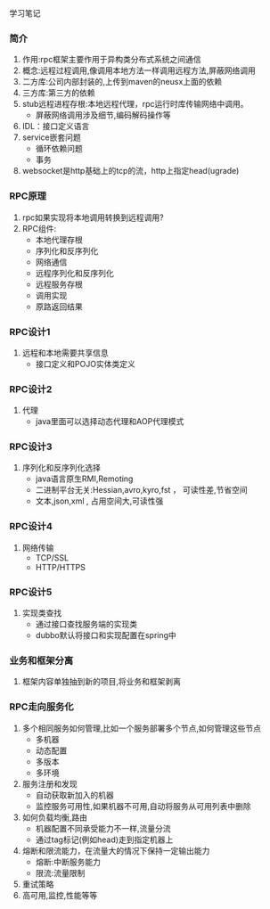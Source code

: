 学习笔记

### 简介
1. 作用:rpc框架主要作用于异构类分布式系统之间通信
2. 概念:远程过程调用,像调用本地方法一样调用远程方法,屏蔽网络调用
3. 二方库:公司内部封装的,上传到maven的neusx上面的依赖
4. 三方库:第三方的依赖
5. stub远程进程存根:本地远程代理，rpc运行时库传输网络中调用。
    - 屏蔽网络调用涉及细节,编码解码操作等
6. IDL：接口定义语言
7. service嵌套问题
    - 循环依赖问题
    - 事务
8. websocket是http基础上的tcp的流，http上指定head(ugrade)
### RPC原理
1. rpc如果实现将本地调用转换到远程调用?
2. RPC组件:
    - 本地代理存根
    - 序列化和反序列化
    - 网络通信
    - 远程序列化和反序列化
    - 远程服务存根
    - 调用实现
    - 原路返回结果
### RPC设计1
1. 远程和本地需要共享信息
    - 接口定义和POJO实体类定义
### RPC设计2
1. 代理
    - java里面可以选择动态代理和AOP代理模式
### RPC设计3
1. 序列化和反序列化选择
    - java语言原生RMI,Remoting
    - 二进制平台无关:Hessian,avro,kyro,fst ， 可读性差,节省空间
    - 文本,json,xml , 占用空间大,可读性强
### RPC设计4
1. 网络传输
    - TCP/SSL
    - HTTP/HTTPS
### RPC设计5
1. 实现类查找
    - 通过接口查找服务端的实现类
    - dubbo默认将接口和实现配置在spring中
### 业务和框架分离
1. 框架内容单独抽到新的项目,将业务和框架剥离
### RPC走向服务化
1. 多个相同服务如何管理,比如一个服务部署多个节点,如何管理这些节点
    - 多机器
    - 动态配置
    - 多版本
    - 多环境
2. 服务注册和发现
    - 自动获取新加入的机器
    - 监控服务可用性,如果机器不可用,自动将服务从可用列表中删除
3. 如何负载均衡,路由
    - 机器配置不同承受能力不一样,流量分流
    - 通过tag标记(例如head)走到指定机器上
4. 熔断和限流能力，在流量大的情况下保持一定输出能力
    - 熔断:中断服务能力
    - 限流:流量限制
5. 重试策略
6. 高可用,监控,性能等等